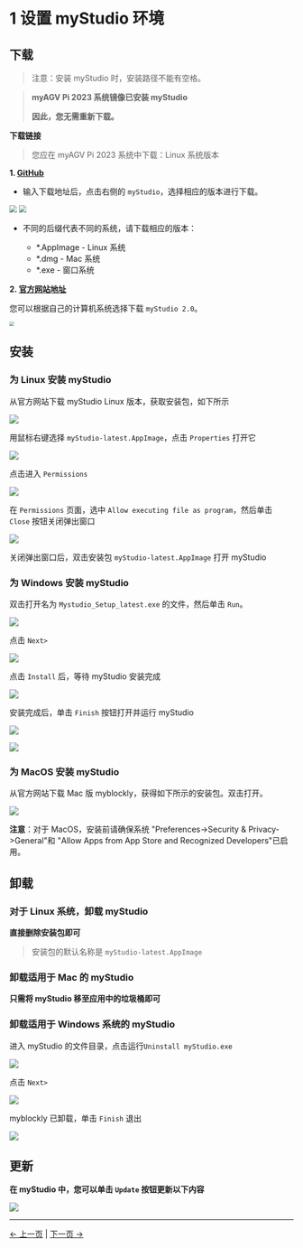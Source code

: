 # 1 设置 myStudio 环境

## 下载

> 注意：安装 myStudio 时，安装路径不能有空格。

> **myAGV Pi 2023 系统镜像已安装 myStudio**
>
> **因此，您无需重新下载。**

**下载链接**

> 您应在 myAGV Pi 2023 系统中下载：Linux 系统版本

**1. [GitHub](https://github.com/elephantrobotics/myStudio)**

- 输入下载地址后，点击右侧的 `myStudio`，选择相应的版本进行下载。

<img src="../../../resources/5-BasicApplication/5.2/5.2.2/img/github.png" style="zoom: 80%;" />

<img src="../../../resources/5-BasicApplication/5.2/5.2.2/img/github_download.png" style="zoom: 80%;" />

- 不同的后缀代表不同的系统，请下载相应的版本：

  - \*.AppImage - Linux 系统
  - \*.dmg - Mac 系统
  - \*.exe - 窗口系统

**2. [官方网站地址](https://www.elephantrobotics.com/download/)**

您可以根据自己的计算机系统选择下载 `myStudio 2.0`。

<img src="../../../resources/5-BasicApplication/5.2/5.2.2/img/download.png" style="zoom: 50%;" />

## 安装

### 为 Linux 安装 myStudio

从官方网站下载 myStudio Linux 版本，获取安装包，如下所示

![](../../../resources/5-BasicApplication/5.2/5.2.2/img/320/appimage.png)

用鼠标右键选择 `myStudio-latest.AppImage`，点击 `Properties` 打开它

<img src="../../../resources/5-BasicApplication/5.2/5.2.2/img/320/appimage1.png"  />

点击进入 `Permissions`

<img src="../../../resources/5-BasicApplication/5.2/5.2.2/img/320/appimage2.png"  />

在 `Permissions` 页面，选中 `Allow executing file as program`，然后单击 `Close` 按钮关闭弹出窗口

<img src="../../../resources/5-BasicApplication/5.2/5.2.2/img/320/appimage3.png"  />

关闭弹出窗口后，双击安装包 `myStudio-latest.AppImage` 打开 myStudio

### 为 Windows 安装 myStudio

双击打开名为 `Mystudio_Setup_latest.exe` 的文件，然后单击 `Run`。

![](../../../resources/5-BasicApplication/5.2/5.2.2/img/install_1.png)

点击 `Next>`

![](../../../resources/5-BasicApplication/5.2/5.2.2/img/install_2.png)

点击 `Install` 后，等待 myStudio 安装完成

![](../../../resources/5-BasicApplication/5.2/5.2.2/img/install_3.png)

安装完成后，单击 `Finish` 按钮打开并运行 myStudio

![](../../../resources/5-BasicApplication/5.2/5.2.2/img/install_4.png)

![](../../../resources/5-BasicApplication/5.2/5.2.2/img/install_5.png)

### 为 MacOS 安装 myStudio

从官方网站下载 Mac 版 myblockly，获得如下所示的安装包。双击打开。

![](../../../resources/5-BasicApplication/5.2/5.2.2/img/mac.png)

**注意**：对于 MacOS，安装前请确保系统 "Preferences->Security & Privacy->General"和 "Allow Apps from App Store and Recognized Developers"已启用。

## 卸载

### 对于 Linux 系统，卸载 myStudio

**直接删除安装包即可**

> 安装包的默认名称是 `myStudio-latest.AppImage`

### 卸载适用于 Mac 的 myStudio

**只需将 myStudio 移至应用中的垃圾桶即可**

### 卸载适用于 Windows 系统的 myStudio

进入 myStudio 的文件目录，点击运行`Uninstall myStudio.exe`

![](../../../resources/5-BasicApplication/5.2/5.2.2/img/uninstall_1.png)

点击 `Next>`

![](../../../resources/5-BasicApplication/5.2/5.2.2/img/uninstall_2.png)

myblockly 已卸载，单击 `Finish` 退出

![](../../../resources/5-BasicApplication/5.2/5.2.2/img/uninstall_4.png)

## 更新

**在 myStudio 中，您可以单击 `Update` 按钮更新以下内容**

![](../../../resources/5-BasicApplication/5.2/5.2.2/img/update.png)

---

[← 上一页](./README.md) | [下一页 →](./2-install_driver.md)
